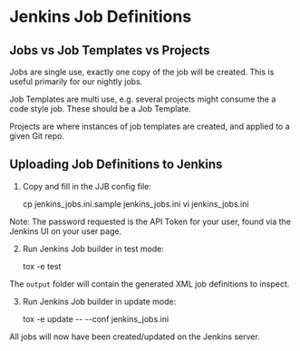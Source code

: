 # Jenkins Job Definitions

## Jobs vs Job Templates vs Projects

Jobs are single use, exactly one copy of the job will be created. This is useful primarily for
our nightly jobs.

Job Templates are multi use, e.g. several projects might consume the a code style job. These should
be a Job Template.

Projects are where instances of job templates are created, and applied to a given Git repo.

## Uploading Job Definitions to Jenkins

1. Copy and fill in the JJB config file:

   cp jenkins_jobs.ini.sample jenkins_jobs.ini
   vi jenkins_jobs.ini

Note: The password requested is the API Token for your user, found via the Jenkins UI on your user page.

2. Run Jenkins Job builder in test mode:

    tox -e test

The `output` folder will contain the generated XML job definitions to inspect.

3. Run Jenkins Job builder in update mode:

    tox -e update -- --conf jenkins_jobs.ini

All jobs will now have been created/updated on the Jenkins server.
